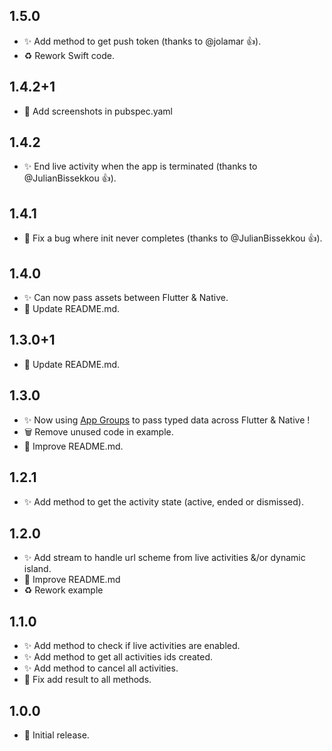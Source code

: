 ## 1.5.0

* ✨ Add method to get push token (thanks to @jolamar 👍).
* ♻️ Rework Swift code.

## 1.4.2+1

* 📝 Add screenshots in pubspec.yaml

## 1.4.2

* ✨ End live activity when the app is terminated (thanks to @JulianBissekkou 👍).

## 1.4.1

* 🐛 Fix a bug where init never completes (thanks to @JulianBissekkou 👍).

## 1.4.0

* ✨ Can now pass assets between Flutter & Native.
* 📝 Update README.md.

## 1.3.0+1

* 📝 Update README.md.

## 1.3.0

* ✨ Now using [App Groups](https://developer.apple.com/documentation/bundleresources/entitlements/com_apple_security_application-groups) to pass typed data across Flutter & Native !
* 🗑️ Remove unused code in example.
* 📝 Improve README.md.

## 1.2.1

* ✨ Add method to get the activity state (active, ended or dismissed).

## 1.2.0

* ✨ Add stream to handle url scheme from live activities &/or dynamic island.
* 📝 Improve README.md
* ♻️ Rework example

## 1.1.0

* ✨ Add method to check if live activities are enabled.
* ✨ Add method to get all activities ids created.
* ✨ Add method to cancel all activities.
* 🐛 Fix add result to all methods.

## 1.0.0

* 🎉 Initial release.
